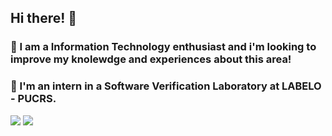 ## Hi there! 👋
### 🧐 I am a Information Technology enthusiast and i'm looking to improve my knolewdge and experiences about this area!
### 💼 I'm an intern in a Software Verification Laboratory at LABELO - PUCRS.


[<img src="https://img.shields.io/badge/linkedin-%230077B5.svg?&style=for-the-badge&logo=linkedin&logoColor=white" />](https://www.linkedin.com/in/kelvin-da-silva-rodrigues-592948248/) 
[<img src = "https://img.shields.io/badge/instagram-%23E4405F.svg?&style=for-the-badge&logo=instagram&logoColor=white">](https://www.instagram.com/kelvinsrdg/)
